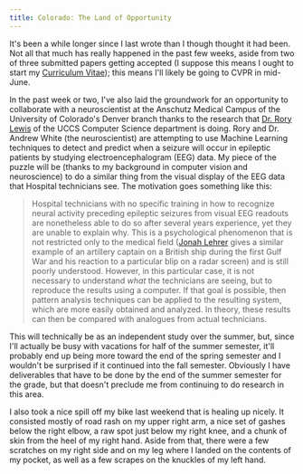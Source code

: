 ```yaml
---
title: Colorado: The Land of Opportunity
---
```


It's been a while longer since I last wrote than I though thought it had been.
Not all that much has really happened in the past few weeks, aside from two of
three submitted papers getting accepted (I suppose this means I ought to start
my <a href="/~bparks/cv.html">Curriculum Vitae</a>); this means I'll likely be
going to CVPR in mid-June.

In the past week or two, I've also laid the groundwork for an opportunity to
collaborate with a neuroscientist at the Anschutz Medical Campus of the
University of Colorado's Denver branch thanks to the research that
<a href="http://www.rorylewis.com">Dr. Rory Lewis</a> of the UCCS Computer
Science department is doing. Rory and Dr. Andrew White (the neuroscientist) are
attempting to use Machine Learning techniques to detect and predict when a
seizure will occur in epileptic patients by studying electroencephalogram (EEG)
data. My piece of the puzzle will be (thanks to my background in computer vision
and neuroscience) to do a similar thing from the visual display of the EEG data
that Hospital technicians see. The motivation goes something like this:

<blockquote>
Hospital technicians with no specific training in how to recognize neural
activity preceding epileptic seizures from visual EEG readouts are nonetheless
able to do so after several years experience, yet they are unable to explain
why. This is a psychological phenomenon that is not restricted only to the
medical field (<a href="http://www.jonahlehrer.com/">Jonah Lehrer</a> gives a
similar example of an artillery captain on a British ship during the first Gulf
War and his reaction to a particular blip on a radar screen) and is still poorly
understood. However, in this particular case, it is not necessary to understand
<i>what</i> the technicians are seeing, but to reproduce the results using a
computer. If that goal is possible, then pattern analysis techniques can be
applied to the resulting system, which are more easily obtained and analyzed. In
theory, these results can then be compared with analogues from actual
technicians.
</blockquote>

This will technically be as an independent study over the summer, but, since
I'll actually be busy with vacations for half of the summer semester, it'll
probably end up being more toward the end of the spring semester and I wouldn't
be surprised if it continued into the fall semester. Obviously I have
deliverables that have to be done by the end of the summer semester for the
grade, but that doesn't preclude me from continuing to do research in this area.

I also took a nice spill off my bike last weekend that is healing up nicely. It
consisted mostly of road rash on my upper right arm, a nice set of gashes below
the right elbow, a raw spot just below my right knee, and a chunk of skin from
the heel of my right hand. Aside from that, there were a few scratches on my
right side and on my leg where I landed on the contents of my pocket, as well as
a few scrapes on the knuckles of my left hand.

